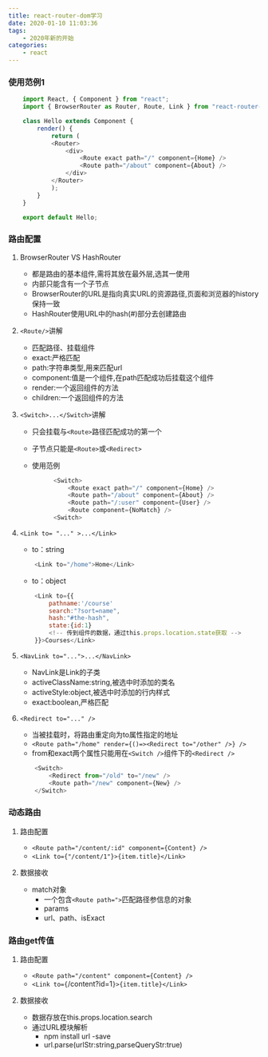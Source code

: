 ```yaml
---
title: react-router-dom学习
date: 2020-01-10 11:03:36
tags:
    - 2020年新的开始
categories: 
    - react
---
```


### 使用范例1
```javascript
    import React, { Component } from "react";
    import { BrowserRouter as Router, Route, Link } from "react-router-dom";

    class Hello extends Component {
        render() {
            return (
            <Router>
                <div>
                    <Route exact path="/" component={Home} />
                    <Route path="/about" component={About} />
                </div>
            </Router>
            );
        }
    }

    export default Hello;

```

### 路由配置

1. BrowserRouter VS HashRouter
    - 都是路由的基本组件,需将其放在最外层,选其一使用
    - 内部只能含有一个子节点
    - BrowserRouter的URL是指向真实URL的资源路径,页面和浏览器的history保持一致
    - HashRouter使用URL中的hash(#)部分去创建路由
  

2.  `<Route/>`讲解
    - 匹配路径、挂载组件
    - exact:严格匹配
    - path:字符串类型,用来匹配url
    - component:值是一个组件,在path匹配成功后挂载这个组件
    - render:一个返回组件的方法
    - children:一个返回组件的方法

3. `<Switch>...</Switch>`讲解
    -  只会挂载与`<Route>`路径匹配成功的第一个 
    -  子节点只能是`<Route>`或`<Redirect>`
    -  使用范例


          ```javascript
                <Switch>
                    <Route exact path="/" component={Home} />
                    <Route path="/about" component={About} />
                    <Route path="/:user" component={User} />
                    <Route component={NoMatch} />
                <Switch>
        ```
4. `<Link to= "..." >...</Link>`
    - to：string

    ```javascript
        <Link to="/home">Home</Link>
    ```

    - to：object

    ```javascript
        <Link to={{
            pathname:'/course'
            search:"?sort=name",
            hash:"#the-hash",
            state:{id:1}
            <!-- 传到组件的数据，通过this.props.location.state获取 -->
        }}>Courses</Link>
    ```

5. `<NavLink to="...">...</NavLink>`

    - NavLink是Link的子类
    - activeClassName:string,被选中时添加的类名
    - activeStyle:object,被选中时添加的行内样式
    - exact:boolean,严格匹配

6. `<Redirect to="..." />`

    - 当被挂载时，将路由重定向为to属性指定的地址
    - `<Route path="/home" render={()=><Redirect to="/other" />} />`
    - from和exact两个属性只能用在`<Switch />`组件下的`<Redirect />`


    ```javascript
        <Switch>
            <Redirect from="/old" to="/new" />        
            <Route path="/new" component={New} />
        </Switch>
    ```

### 动态路由

1. 路由配置
   - `<Route path="/content/:id" component={Content} />`
   - `<Link to={"/content/1"}>{item.title}</Link>`

2. 数据接收
   - match对象
     - 一个包含`<Route path=">`匹配路径参信息的对象
     - params
     - url、path、isExact

### 路由get传值

1. 路由配置
     - `<Route path="/content" component={Content} />`
     - `<Link to={`/content?id=1`}>{item.title}</Link>`

2. 数据接收
     - 数据存放在this.props.location.search
     - 通过URL模块解析
       - npm install url -save
       - url.parse(urlStr:string,parseQueryStr:true) 
